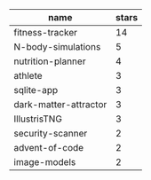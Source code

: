 | name | stars |
|-----|-----|
| fitness-tracker | 14 |
| N-body-simulations | 5 |
| nutrition-planner | 4 |
| athlete | 3 |
| sqlite-app | 3 |
| dark-matter-attractor | 3 |
| IllustrisTNG | 3 |
| security-scanner | 2 |
| advent-of-code | 2 |
| image-models | 2 |
